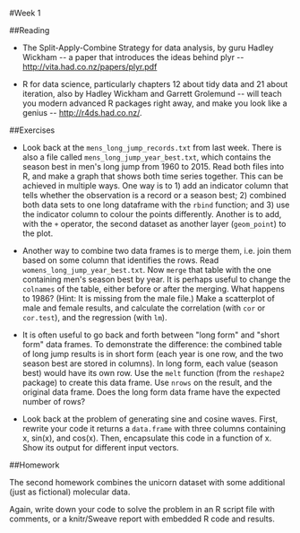 #Week 1


##Reading

* The Split-Apply-Combine Strategy for data analysis, by guru Hadley Wickham -- a paper that introduces the ideas behind plyr -- <http://vita.had.co.nz/papers/plyr.pdf>

* R for data science, particularly chapters 12 about tidy data and 21 about iteration, also by Hadley Wickham and Garrett Grolemund -- will teach you modern advanced R packages right away, and make you look like a genius -- <http://r4ds.had.co.nz/>.


##Exercises

* Look back at the  `mens_long_jump_records.txt` from last week. There is also a file called `mens_long_jump_year_best.txt`, which contains the season best in men's long jump from 1960 to 2015. Read both files into R, and make a graph that shows both time series together. This can be achieved in multiple ways. One way is to 1) add an indicator column that tells whether the observation is a record or a season best; 2) combined both data sets to one long dataframe with the `rbind` function; and 3) use the indicator column to colour the points differently. Another is to add, with the `+` operator, the second dataset as another layer (`geom_point`) to the plot.

* Another way to combine two data frames is to merge them, i.e. join them based on some column that identifies the rows. Read `womens_long_jump_year_best.txt`. Now `merge` that table with the one containing men's season best by year. It is perhaps useful to change the `colnames` of the table, either before or after the merging. What happens to 1986? (Hint: It is missing from the male file.) Make a scatterplot of male and female results, and calculate the correlation (with `cor` or `cor.test`), and the regression (with `lm`).

* It is often useful to go back and forth between "long form" and "short form" data frames. To demonstrate the difference: the combined table of long jump results is in short form (each year is one row, and the two season best are stored in columns). In long form, each value (season best) would have its own row. Use the `melt` function (from the `reshape2` package) to create this data frame. Use `nrows` on the result, and the original data frame. Does the long form data frame have the expected number of rows?

* Look back at the problem of generating sine and cosine waves. First, rewrite your code it returns a `data.frame` with three columns containing x, sin(x), and cos(x). Then, encapsulate this code in a function of x. Show its output for different input vectors.




##Homework

The second homework combines the unicorn dataset with some additional (just as fictional) molecular data.

Again, write down your code to solve the problem in an R script file with comments, or a knitr/Sweave report with embedded R code and results.